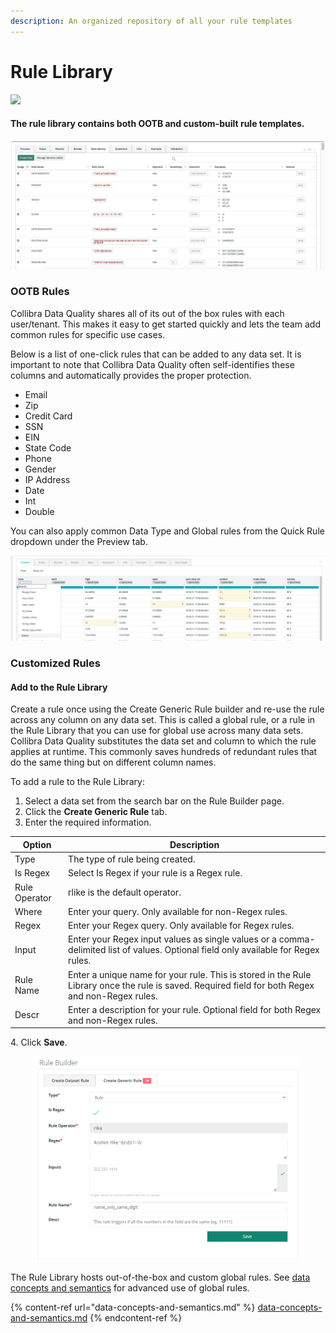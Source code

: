 ```yaml
---
description: An organized repository of all your rule templates
---
```


# Rule Library

![](<../../.gitbook/assets/rule\_lib (1).gif>)

#### The rule library contains both OOTB and custom-built rule templates.

![](<../../.gitbook/assets/image (69).png>)

### OOTB Rules

Collibra Data Quality shares all of its out of the box rules with each user/tenant. This makes it easy to get started quickly and lets the team add common rules for specific use cases.&#x20;

Below is a list of one-click rules that can be added to any data set. It is important to note that Collibra Data Quality often self-identifies these columns and automatically provides the proper protection.

* Email
* Zip
* Credit Card
* SSN
* EIN
* State Code
* Phone
* Gender
* IP Address
* Date
* Int
* Double

You can also apply common Data Type and Global rules from the Quick Rule dropdown under the Preview tab.

![](<../../.gitbook/assets/image (92).png>)

### Customized Rules

#### Add to the Rule Library

Create a rule once using the Create Generic Rule builder and re-use the rule across any column on any data set. This is called a global rule, or a rule in the Rule Library that you can use for global use across many data sets. Collibra Data Quality substitutes the data set and column to which the rule applies at runtime. This commonly saves hundreds of redundant rules that do the same thing but on different column names.

To add a rule to the Rule Library:

1. Select a data set from the search bar on the Rule Builder page.&#x20;
2. Click the **Create Generic Rule** tab.
3. Enter the required information.

| Option        | Description                                                                                                                                       |
| ------------- | ------------------------------------------------------------------------------------------------------------------------------------------------- |
| Type          | The type of rule being created.                                                                                                                   |
| Is Regex      | Select Is Regex if your rule is a Regex rule.                                                                                                     |
| Rule Operator | rlike is the default operator.                                                                                                                    |
| Where         | Enter your query. Only available for non-Regex rules.                                                                                             |
| Regex         | Enter your Regex query. Only available for Regex rules.                                                                                           |
| Input         | Enter your Regex input values as single values or a comma-delimited list of values. Optional field only available for Regex rules.                |
| Rule Name     | Enter a unique name for your rule. This is stored in the Rule Library once the rule is saved. Required field for both Regex and non-Regex rules.  |
| Descr         | Enter a description for your rule. Optional field for both Regex and non-Regex rules.                                                             |

4\.  Click **Save**.

<figure><img src="../../.gitbook/assets/dq-create-regex-rule.png" alt=""><figcaption></figcaption></figure>

The Rule Library hosts out-of-the-box and custom global rules. See [data concepts and semantics](https://dq-docs.collibra.com/dq-visuals/rules/data-concepts-and-semantics#run-discovery) for advanced use of global rules.

{% content-ref url="data-concepts-and-semantics.md" %}
[data-concepts-and-semantics.md](data-concepts-and-semantics.md)
{% endcontent-ref %}

###
